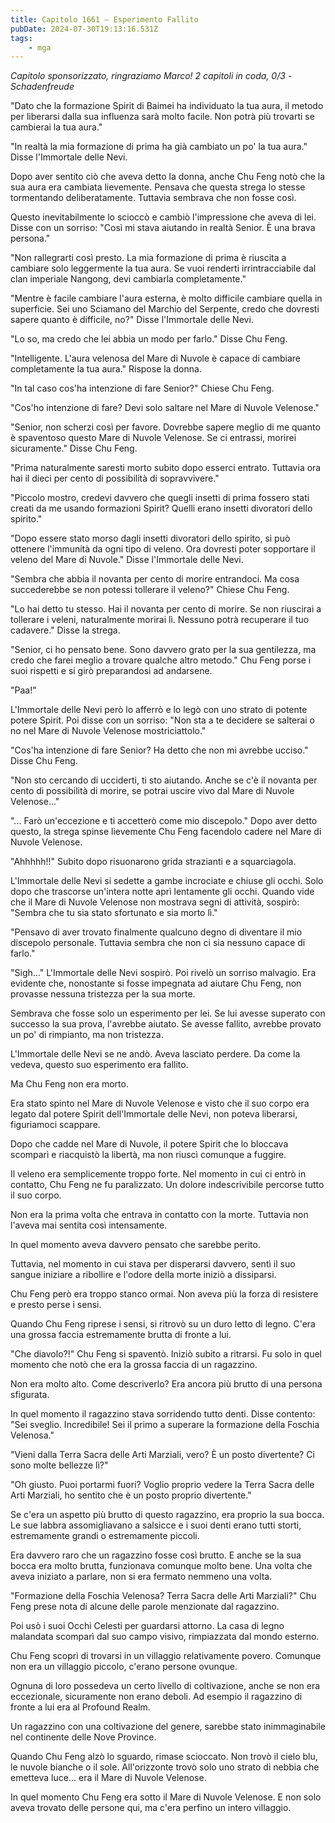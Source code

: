 ```yaml
---
title: Capitolo 1661 – Esperimento Fallito
pubDate: 2024-07-30T19:13:16.531Z
tags:
    - mga
---
```



<em>Capitolo sponsorizzato, ringraziamo Marco!
2 capitoli in coda, 0/3
-Schadenfreude</em>


"Dato che la formazione Spirit di Baimei ha individuato la tua aura, il metodo per liberarsi dalla sua influenza sarà molto facile. Non potrà più trovarti se cambierai la tua aura."


"In realtà la mia formazione di prima ha già cambiato un po' la tua aura." Disse l'Immortale delle Nevi.


Dopo aver sentito ciò che aveva detto la donna, anche Chu Feng notò che la sua aura era cambiata lievemente. Pensava che questa strega lo stesse tormentando deliberatamente. Tuttavia sembrava che non fosse così.


Questo inevitabilmente lo scioccò e cambiò l'impressione che aveva di lei. Disse con un sorriso: "Così mi stava aiutando in realtà Senior. È una brava persona."


"Non rallegrarti così presto. La mia formazione di prima è riuscita a cambiare solo leggermente la tua aura. Se vuoi renderti irrintracciabile dal clan imperiale Nangong, devi cambiarla completamente."


"Mentre è facile cambiare l'aura esterna, è molto difficile cambiare quella in superficie. Sei uno Sciamano del Marchio del Serpente, credo che dovresti sapere quanto è difficile, no?" Disse l'Immortale delle Nevi.


"Lo so, ma credo che lei abbia un modo per farlo." Disse Chu Feng.


"Intelligente. L'aura velenosa del Mare di Nuvole è capace di cambiare completamente la tua aura." Rispose la donna.


"In tal caso cos'ha intenzione di fare Senior?" Chiese Chu Feng.


"Cos'ho intenzione di fare? Devi solo saltare nel Mare di Nuvole Velenose."


"Senior, non scherzi così per favore. Dovrebbe sapere meglio di me quanto è spaventoso questo Mare di Nuvole Velenose. Se ci entrassi, morirei sicuramente." Disse Chu Feng.


"Prima naturalmente saresti morto subito dopo esserci entrato. Tuttavia ora hai il dieci per cento di possibilità di sopravvivere."


"Piccolo mostro, credevi davvero che quegli insetti di prima fossero stati creati da me usando formazioni Spirit? Quelli erano insetti divoratori dello spirito."


"Dopo essere stato morso dagli insetti divoratori dello spirito, si può ottenere l'immunità da ogni tipo di veleno. Ora dovresti poter sopportare il veleno del Mare di Nuvole." Disse l'Immortale delle Nevi.


"Sembra che abbia il novanta per cento di morire entrandoci. Ma cosa succederebbe se non potessi tollerare il veleno?" Chiese Chu Feng.


"Lo hai detto tu stesso. Hai il novanta per cento di morire. Se non riuscirai a tollerare i veleni, naturalmente morirai lì. Nessuno potrà recuperare il tuo cadavere." Disse la strega.


"Senior, ci ho pensato bene. Sono davvero grato per la sua gentilezza, ma credo che farei meglio a trovare qualche altro metodo." Chu Feng porse i suoi rispetti e si girò preparandosi ad andarsene.


"Paa!"


L'Immortale delle Nevi però lo afferrò e lo legò con uno strato di potente potere Spirit. Poi disse con un sorriso: "Non sta a te decidere se salterai o no nel Mare di Nuvole Velenose mostriciattolo."


"Cos'ha intenzione di fare Senior? Ha detto che non mi avrebbe ucciso." Disse Chu Feng.


"Non sto cercando di ucciderti, ti sto aiutando. Anche se c'è il novanta per cento di possibilità di morire, se potrai uscire vivo dal Mare di Nuvole Velenose..."


"... Farò un'eccezione e ti accetterò come mio discepolo." Dopo aver detto questo, la strega spinse lievemente Chu Feng facendolo cadere nel Mare di Nuvole Velenose.


"Ahhhhh!!" Subito dopo risuonarono grida strazianti e a squarciagola.


L'Immortale delle Nevi si sedette a gambe incrociate e chiuse gli occhi. Solo dopo che trascorse un'intera notte aprì lentamente gli occhi. Quando vide che il Mare di Nuvole Velenose non mostrava segni di attività, sospirò: "Sembra che tu sia stato sfortunato e sia morto lì."


"Pensavo di aver trovato finalmente qualcuno degno di diventare il mio discepolo personale. Tuttavia sembra che non ci sia nessuno capace di farlo."


"Sigh..." L'Immortale delle Nevi sospirò. Poi rivelò un sorriso malvagio. Era evidente che, nonostante si fosse impegnata ad aiutare Chu Feng, non provasse nessuna tristezza per la sua morte.


Sembrava che fosse solo un esperimento per lei. Se lui avesse superato con successo la sua prova, l'avrebbe aiutato. Se avesse fallito, avrebbe provato un po' di rimpianto, ma non tristezza.


L'Immortale delle Nevi se ne andò. Aveva lasciato perdere. Da come la vedeva, questo suo esperimento era fallito.


Ma Chu Feng non era morto.


Era stato spinto nel Mare di Nuvole Velenose e visto che il suo corpo era legato dal potere Spirit dell'Immortale delle Nevi, non poteva liberarsi, figuriamoci scappare.


Dopo che cadde nel Mare di Nuvole, il potere Spirit che lo bloccava scomparì e riacquistò la libertà, ma non riuscì comunque a fuggire.


Il veleno era semplicemente troppo forte. Nel momento in cui ci entrò in contatto, Chu Feng ne fu paralizzato. Un dolore indescrivibile percorse tutto il suo corpo.


Non era la prima volta che entrava in contatto con la morte. Tuttavia non l'aveva mai sentita così intensamente.


In quel momento aveva davvero pensato che sarebbe perito.


Tuttavia, nel momento in cui stava per disperarsi davvero, sentì il suo sangue iniziare a ribollire e l'odore della morte iniziò a dissiparsi.


Chu Feng però era troppo stanco ormai. Non aveva più la forza di resistere e presto perse i sensi.


Quando Chu Feng riprese i sensi, si ritrovò su un duro letto di legno. C'era una grossa faccia estremamente brutta di fronte a lui.


"Che diavolo?!" Chu Feng si spaventò. Iniziò subito a ritrarsi. Fu solo in quel momento che notò che era la grossa faccia di un ragazzino.


Non era molto alto. Come descriverlo? Era ancora più brutto di una persona sfigurata.


In quel momento il ragazzino stava sorridendo tutto denti. Disse contento: "Sei sveglio. Incredibile! Sei il primo a superare la formazione della Foschia Velenosa."


"Vieni dalla Terra Sacra delle Arti Marziali, vero? È un posto divertente? Ci sono molte bellezze lì?"


"Oh giusto. Puoi portarmi fuori? Voglio proprio vedere la Terra Sacra delle Arti Marziali, ho sentito che è un posto proprio divertente."


Se c'era un aspetto più brutto di questo ragazzino, era proprio la sua bocca. Le sue labbra assomigliavano a salsicce e i suoi denti erano tutti storti, estremamente grandi o estremamente piccoli.


Era davvero raro che un ragazzino fosse così brutto. E anche se la sua bocca era molto brutta, funzionava comunque molto bene. Una volta che aveva iniziato a parlare, non si era fermato nemmeno una volta.


"Formazione della Foschia Velenosa? Terra Sacra delle Arti Marziali?" Chu Feng prese nota di alcune delle parole menzionate dal ragazzino.


Poi usò i suoi Occhi Celesti per guardarsi attorno. La casa di legno malandata scomparì dal suo campo visivo, rimpiazzata dal mondo esterno.


Chu Feng scoprì di trovarsi in un villaggio relativamente povero. Comunque non era un villaggio piccolo, c'erano persone ovunque.


Ognuna di loro possedeva un certo livello di coltivazione, anche se non era eccezionale, sicuramente non erano deboli. Ad esempio il ragazzino di fronte a lui era al Profound Realm.


Un ragazzino con una coltivazione del genere, sarebbe stato inimmaginabile nel continente delle Nove Province.


Quando Chu Feng alzò lo sguardo, rimase scioccato. Non trovò il cielo blu, le nuvole bianche o il sole. All'orizzonte trovò solo uno strato di nebbia che emetteva luce... era il Mare di Nuvole Velenose.


In quel momento Chu Feng era sotto il Mare di Nuvole Velenose. E non solo aveva trovato delle persone qui, ma c'era perfino un intero villaggio.
                                


                                



